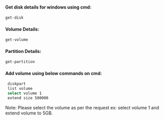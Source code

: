 #### Get disk details for windows using cmd:
````sh
get-disk
````
#### Volume Details:
````sh
get-volume
````
#### Partition Details:
````sh
get-partition
````
#### Add volume using below commands on cmd:
````sh
 diskpart
 list volume 
 select volume 1
 extend size 500000
 ````
 Note: Please select the volume as per the request ex: select volume 1 and extend volume to 5GB.
       
